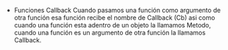 * Funciones Callback
Cuando pasamos una función como argumento de otra función esa función recibe el nombre de Callback (Cb) asi como cuando una función esta adentro de un objeto la llamamos Metodo, cuando una función es un argumento de otra función la llamamos Callback.
